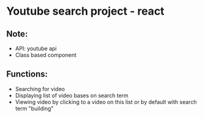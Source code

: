# Youtube search project - react

## Note: 
 - API: youtube api
 - Class based component 

## Functions:
 - Searching for video
 - Displaying list of video bases on search term
 - Viewing video by clicking to a video on this list or by default with search term "building"
  